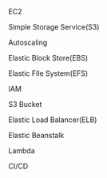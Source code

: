EC2

Simple Storage Service(S3)

Autoscaling

Elastic Block Store(EBS)

Elastic FIle System(EFS)

IAM

S3 Bucket

Elastic Load Balancer(ELB)

Elastic Beanstalk

Lambda

CI/CD
